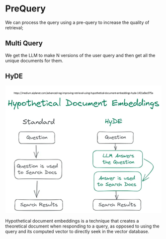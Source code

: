 # PreQuery

We can process the query using a pre-query to increase the quality of retrieval;

## Multi Query

We get the LLM to make N versions of the user query and then get all the unique documents for them.

## HyDE


![HyDE](../images/rag/hyde.png)

Hypothetical document embeddings is a technique that creates a theoretical document when responding to a query, as opposed to using the query and its computed vector to directly seek in the vector database.
